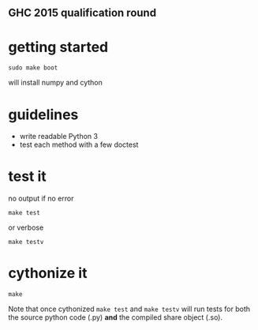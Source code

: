 ## GHC 2015 qualification round

# getting started

	sudo make boot

will install numpy and cython

# guidelines

  - write readable Python 3
  - test each method with a few doctest

# test it

no output if no error

	make test

or verbose

	make testv

# cythonize it

	make

Note that once cythonized `make test` and `make testv` will run tests for both
the source python code (.py) **and** the compiled share object (.so).
